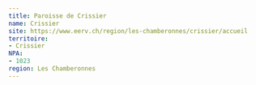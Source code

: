 ```yaml
---
title: Paroisse de Crissier
name: Crissier
site: https://www.eerv.ch/region/les-chamberonnes/crissier/accueil
territoire:
- Crissier
NPA:
- 1023
region: Les Chamberonnes
---
```

